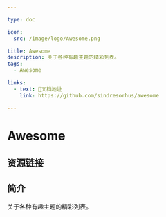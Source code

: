```yaml
---

type: doc

icon:
  src: /image/logo/Awesome.png

title: Awesome
description: 关于各种有趣主题的精彩列表。
tags:
  - Awesome

links:
  - text: 📖文档地址
    link: https://github.com/sindresorhus/awesome

---
```


<ShowLogo />

# Awesome

<ShowTags />

<ShowBreadcrumb />

## 资源链接

<ShowLinks />

## 简介

关于各种有趣主题的精彩列表。
